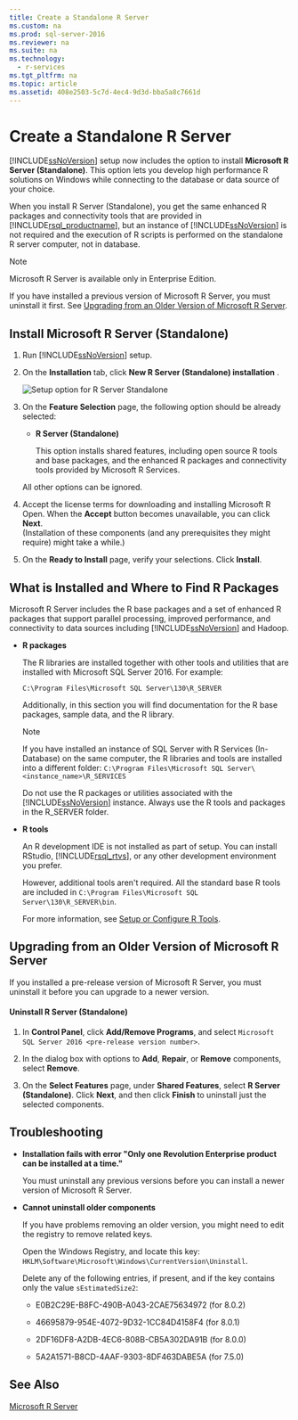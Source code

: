 ```yaml
---
title: Create a Standalone R Server
ms.custom: na
ms.prod: sql-server-2016
ms.reviewer: na
ms.suite: na
ms.technology: 
  - r-services
ms.tgt_pltfrm: na
ms.topic: article
ms.assetid: 408e2503-5c7d-4ec4-9d3d-bba5a8c7661d
---
```

# Create a Standalone R Server
  [!INCLUDE[ssNoVersion](../../Token\Other/ssNoVersion_md.md)] setup now includes the option to install **Microsoft R Server \(Standalone\)**. This option lets you develop high performance R solutions on Windows while connecting to the database or data source of your choice.   
  
 When you install R Server \(Standalone\), you get the same enhanced R packages and connectivity tools that are provided in [!INCLUDE[rsql_productname](../../Token\Other/rsql_productname_md.md)], but an instance of [!INCLUDE[ssNoVersion](../../Token\Other/ssNoVersion_md.md)] is not required and the execution of R scripts is performed on the standalone R server computer, not in database.  
  
> [!NOTE]  
>  Microsoft R Server is available only in Enterprise Edition.  
>   
>  If you have installed a previous version of Microsoft R Server, you must uninstall it first.  See [Upgrading from an Older Version of Microsoft R Server](#bkmk_Uninstall).  
  
##  <a name="bkmk_installRServicesInDatabase"></a> Install Microsoft R Server \(Standalone\)  
  
1.  Run [!INCLUDE[ssNoVersion](../../Token\Other/ssNoVersion_md.md)] setup.  
  
2.  On the **Installation** tab, click **New R Server \(Standalone\) installation** .  
  
     ![Setup option for R Server Standalone](../../Images\Image\ImageNotContaina/rsql_RStandaloneSetup.png "rsql_RStandaloneSetup")  
  
3.  On the **Feature Selection** page, the following option should be already selected:  
  
    -   **R Server \(Standalone\)**  
  
         This  option installs shared features, including open source R tools and base packages, and the enhanced R packages and connectivity tools provided by Microsoft R Services.  
  
     All other options can be ignored.  
  
4.  Accept the license terms for downloading and installing Microsoft R Open. When the **Accept** button becomes unavailable, you can click **Next**.  
(Installation of these components \(and any prerequisites they might require\) might take a while.)   
     
  
5.  On the **Ready to Install** page, verify your selections. Click **Install**.  
  
  
## What is Installed and Where to Find R Packages  
 Microsoft R Server includes the R base packages and a set of enhanced R packages that support parallel processing, improved performance, and connectivity to data sources including [!INCLUDE[ssNoVersion](../../Token\Other/ssNoVersion_md.md)] and Hadoop.  
  
-   **R  packages**  
  
     The R libraries are installed together with other tools and utilities that are installed with Microsoft SQL Server 2016. For example:  
  
     `C:\Program Files\Microsoft SQL Server\130\R_SERVER`  
  
     Additionally, in this section you will find documentation for the R base packages, sample data, and the R library.  
  
    > [!NOTE]  
    >  If you have installed an instance of SQL Server with R Services \(In\-Database\) on the same computer, the R libraries and tools are installed into a different folder:  `C:\Program Files\Microsoft SQL Server\<instance_name>\R_SERVICES`  
    >   
    >  Do not use the R packages or utilities associated with the [!INCLUDE[ssNoVersion](../../Token\Other/ssNoVersion_md.md)] instance. Always use the R tools and packages in the R\_SERVER folder.  
  
-   **R  tools**  
  
     An R development IDE is not installed as part of setup. You can install RStudio, [!INCLUDE[rsql_rtvs](../../Token\Other/rsql_rtvs_md.md)],  or any other development environment you prefer.  
  
     However, additional tools aren't required. All the standard base R tools are included in `C:\Program Files\Microsoft SQL Server\130\R_SERVER\bin`.  
  
     For more information, see [Setup or Configure R Tools](../../Topics\TopicNameNotContainA/Setup-or-Configure-R-Tools.md).  
  
##  <a name="bkmk_Uninstall"></a> Upgrading from an Older Version of Microsoft R Server  
 If you installed a pre-release version of Microsoft R Server, you must uninstall it before you can upgrade to a newer version.  
  
#### Uninstall R Server \(Standalone\)  
  
1.  In **Control Panel**, click **Add\/Remove Programs**, and select `Microsoft SQL Server 2016 <pre-release version number>`.  
  
2.  In the dialog box with options to **Add**, **Repair**, or **Remove** components, select **Remove**.  
  
3.  On the **Select Features** page, under **Shared Features**, select **R Server \(Standalone\)**. Click **Next**, and then click **Finish** to uninstall just the selected components.  
  
## Troubleshooting  
  
-   **Installation fails with error "Only one Revolution Enterprise product can be installed at a time."**  
  
     You must uninstall any previous versions before you can install a newer version of Microsoft R Server.  
  
-   **Cannot uninstall older components**  
  
     If you have problems removing an older version, you might need to edit the registry to remove related keys.  
  
     Open the Windows Registry, and locate this key: `HKLM\Software\Microsoft\Windows\CurrentVersion\Uninstall`.  
  
     Delete any of the following entries, if present, and if the key contains only the value `sEstimatedSize2`:  
  
    -   E0B2C29E\-B8FC\-490B\-A043\-2CAE75634972        \(for 8.0.2\)  
  
    -   46695879\-954E\-4072\-9D32\-1CC84D4158F4        \(for 8.0.1\)  
  
    -   2DF16DF8\-A2DB\-4EC6\-808B\-CB5A302DA91B        \(for 8.0.0\)  
  
    -   5A2A1571\-B8CD\-4AAF\-9303\-8DF463DABE5A        \(for 7.5.0\)  
  
## See Also  
 [Microsoft R Server](../../Topics\TopicNameNotContainA/R-Server--Standalone-.md)  
  
  